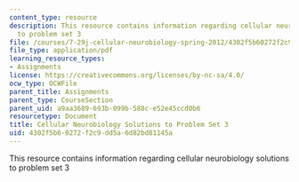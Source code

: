 ```yaml
---
content_type: resource
description: This resource contains information regarding cellular neurobiology solutions
  to problem set 3
file: /courses/7-29j-cellular-neurobiology-spring-2012/4302f5b60272f2c9dd5a6d82bd81145a_MIT7_29JS12_PSet_3_ans.pdf
file_type: application/pdf
learning_resource_types:
- Assignments
license: https://creativecommons.org/licenses/by-nc-sa/4.0/
ocw_type: OCWFile
parent_title: Assignments
parent_type: CourseSection
parent_uid: a9aa3689-693b-099b-588c-e52e45ccd0b6
resourcetype: Document
title: Cellular Neurobiology Solutions to Problem Set 3
uid: 4302f5b6-0272-f2c9-dd5a-6d82bd81145a
---
```

This resource contains information regarding cellular neurobiology solutions to problem set 3